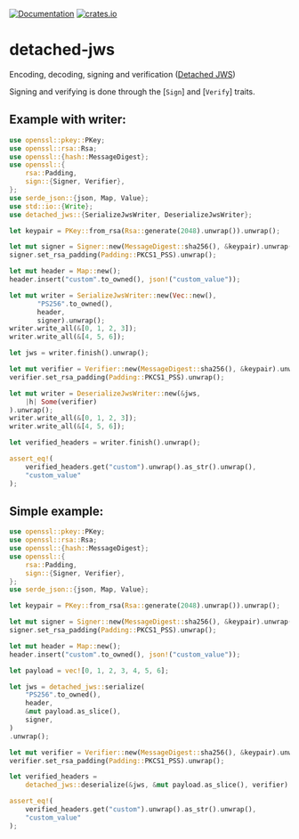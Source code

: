 [![Documentation](https://docs.rs/detached-jws/badge.svg)](https://docs.rs/detached-jws)
[![crates.io](https://img.shields.io/crates/v/detached-jws.svg)](https://crates.io/crates/detached-jws)

# detached-jws

Encoding, decoding, signing and verification ([Detached JWS](https://medium.com/gin-and-tonic/implementing-detached-json-web-signature-9ca5665ddcfc))

Signing and verifying is done through the [`Sign`] and [`Verify`] traits.

## Example with writer:
```rust
use openssl::pkey::PKey;
use openssl::rsa::Rsa;
use openssl::{hash::MessageDigest};
use openssl::{
    rsa::Padding,
    sign::{Signer, Verifier},
};
use serde_json::{json, Map, Value};
use std::io::{Write};
use detached_jws::{SerializeJwsWriter, DeserializeJwsWriter};

let keypair = PKey::from_rsa(Rsa::generate(2048).unwrap()).unwrap();

let mut signer = Signer::new(MessageDigest::sha256(), &keypair).unwrap();
signer.set_rsa_padding(Padding::PKCS1_PSS).unwrap();

let mut header = Map::new();
header.insert("custom".to_owned(), json!("custom_value"));

let mut writer = SerializeJwsWriter::new(Vec::new(),
       "PS256".to_owned(),
       header,
       signer).unwrap();
writer.write_all(&[0, 1, 2, 3]);
writer.write_all(&[4, 5, 6]);

let jws = writer.finish().unwrap();

let mut verifier = Verifier::new(MessageDigest::sha256(), &keypair).unwrap();
verifier.set_rsa_padding(Padding::PKCS1_PSS).unwrap();

let mut writer = DeserializeJwsWriter::new(&jws,
    |h| Some(verifier)
).unwrap();
writer.write_all(&[0, 1, 2, 3]);
writer.write_all(&[4, 5, 6]);

let verified_headers = writer.finish().unwrap();

assert_eq!(
    verified_headers.get("custom").unwrap().as_str().unwrap(),
    "custom_value"
);
```

## Simple example:
```rust
use openssl::pkey::PKey;
use openssl::rsa::Rsa;
use openssl::{hash::MessageDigest};
use openssl::{
    rsa::Padding,
    sign::{Signer, Verifier},
};
use serde_json::{json, Map, Value};

let keypair = PKey::from_rsa(Rsa::generate(2048).unwrap()).unwrap();

let mut signer = Signer::new(MessageDigest::sha256(), &keypair).unwrap();
signer.set_rsa_padding(Padding::PKCS1_PSS).unwrap();

let mut header = Map::new();
header.insert("custom".to_owned(), json!("custom_value"));

let payload = vec![0, 1, 2, 3, 4, 5, 6];

let jws = detached_jws::serialize(
    "PS256".to_owned(),
    header,
    &mut payload.as_slice(),
    signer,
)
.unwrap();

let mut verifier = Verifier::new(MessageDigest::sha256(), &keypair).unwrap();
verifier.set_rsa_padding(Padding::PKCS1_PSS).unwrap();

let verified_headers =
    detached_jws::deserialize(&jws, &mut payload.as_slice(), verifier).unwrap();

assert_eq!(
    verified_headers.get("custom").unwrap().as_str().unwrap(),
    "custom_value"
);
```
